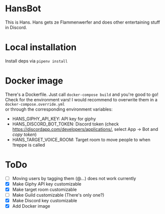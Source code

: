 # HansBot
This is Hans. Hans gets ze Flammenwerfer and does other entertaining stuff in Discord.

# Local installation
Install deps via `pipenv install`

# Docker image
There's a Dockerfile. Just call `docker-compose build` and you're good to go!  
Check for the environment vars! I would recommend to overwrite them in a `docker-compose.override.yml`  
or through the corresponding environment variables:  
- HANS_GIPHY_API_KEY: API key for giphy
- HANS_DISCORD_BOT_TOKEN: Discord token (check https://discordapp.com/developers/applications/, select App -> Bot and *copy token*)
- HANS_TARGET_VOICE_ROOM: Target room to move people to when !treppe is called

# ToDo
- [ ] Moving users by tagging them (@...) does not work currently
- [x] Make Giphy API key customizable
- [x] Make target room customizable
- [ ] Make Guild customizable (There's only one?)
- [x] Make Discord key customizable
- [x] Add Docker image